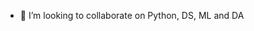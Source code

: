 - 💞️ I’m looking to collaborate on Python, DS, ML and DA


<!---
MikeLamaz/MikeLamaz is a ✨ special ✨ repository because its `README.md` (this file) appears on your GitHub profile.
You can click the Preview link to take a look at your changes.
--->
